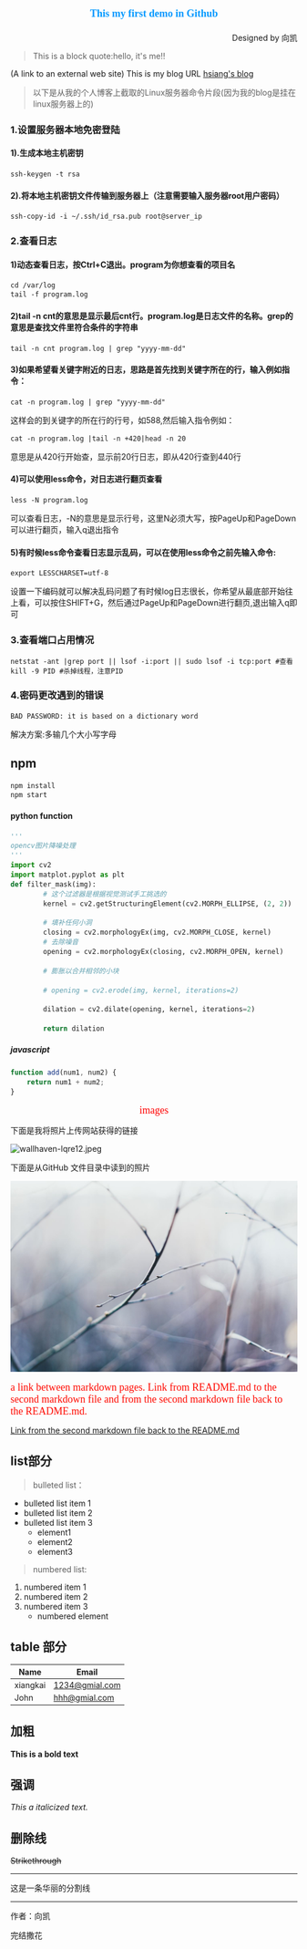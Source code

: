 <!-- Headings -->
# <center><font color=#0099ff size=4 face="黑体">This my first demo in Github</font></center>
<p align="right" >Designed by 向凯</p>

>This is a block quote:hello, it's me!!

(A link to an external web site) This is my blog URL  [hsiang's blog](http://rujinyu.com)

>以下是从我的个人博客上截取的Linux服务器命令片段(因为我的blog是挂在linux服务器上的)

### 1.设置服务器本地免密登陆

#### 1).生成本地主机密钥

```shell
ssh-keygen -t rsa
```

#### 2).将本地主机密钥文件传输到服务器上（注意需要输入服务器root用户密码）

```shell
ssh-copy-id -i ~/.ssh/id_rsa.pub root@server_ip
```

<!--more-->

### 2.查看日志

#### 1)动态查看日志，按Ctrl+C退出。program为你想查看的项目名

```shell
cd /var/log
tail -f program.log
```

#### 2)tail -n cnt的意思是显示最后cnt行。program.log是日志文件的名称。grep的意思是查找文件里符合条件的字符串

```shell
tail -n cnt program.log | grep "yyyy-mm-dd"
```

#### 3)如果希望看关键字附近的日志，思路是首先找到关键字所在的行，输入例如指令：

```shell
cat -n program.log | grep "yyyy-mm-dd"
```

这样会的到关键字的所在行的行号，如588,然后输入指令例如：

```shell
cat -n program.log |tail -n +420|head -n 20
```

意思是从420行开始查，显示前20行日志，即从420行查到440行

#### 4)可以使用less命令，对日志进行翻页查看

```
less -N program.log
```

可以查看日志，-N的意思是显示行号，这里N必须大写，按PageUp和PageDown可以进行翻页，输入q退出指令

#### 5)有时候less命令查看日志显示乱码，可以在使用less命令之前先输入命令:

```shell
export LESSCHARSET=utf-8
```

设置一下编码就可以解决乱码问题了有时候log日志很长，你希望从最底部开始往上看，可以按住SHIFT+G，然后通过PageUp和PageDown进行翻页,退出输入q即可

### 3.查看端口占用情况

```shell
netstat -ant |grep port || lsof -i:port || sudo lsof -i tcp:port #查看	
kill -9 PID #杀掉线程，注意PID
```

### 4.密码更改遇到的错误

```shell
BAD PASSWORD: it is based on a dictionary word
```

解决方案:多输几个大小写字母

## npm
```bash
npm install
npm start
```
#### python function

```python
'''
opencv图片降噪处理
'''
import cv2
import matplot.pyplot as plt
def filter_mask(img):
        # 这个过滤器是根据视觉测试手工挑选的
        kernel = cv2.getStructuringElement(cv2.MORPH_ELLIPSE, (2, 2))

        # 填补任何小洞
        closing = cv2.morphologyEx(img, cv2.MORPH_CLOSE, kernel)
        # 去除噪音
        opening = cv2.morphologyEx(closing, cv2.MORPH_OPEN, kernel)

        # 膨胀以合并相邻的小块
        
        # opening = cv2.erode(img, kernel, iterations=2)
        
        dilation = cv2.dilate(opening, kernel, iterations=2)

        return dilation
```
##### javascript
```javascript
function add(num1, num2) {
    return num1 + num2;
}
```
<p align="center"><font color=#ff00 size=4 face="黑体">images</font></p>
<p>下面是我将照片上传网站获得的链接</p>

![wallhaven-lqre12.jpeg](https://i.loli.net/2021/04/28/Cm2RcEArTUhtNPn.jpg)

<p>下面是从GitHub 文件目录中读到的照片</p>

![wallhaven-lqre13.jpeg](https://github.com/Hsiang-k/demo/blob/master/images/header.jpg)


<p><font color=#ff09 size=4 face="黑体">a link between markdown pages. Link from README.md to the second markdown file and from the second markdown file back to the README.md.
</font></p>

[Link from the second markdown file back to the README.md](https://github.com/Hsiang-k/demo/blob/master/README.md)


## list部分

>bulleted list：
- bulleted list item 1 
- bulleted list item 2
- bulleted list item 3 
    - element1
    - element2
    - element3

>numbered list:
1. numbered item 1
2. numbered item 2
3. numbered item 3
    - numbered element

## table 部分
|  Name     |    Email  |
| --------- | --------- |
| xiangkai  | 1234@gmial.com |
| John      | hhh@gmial.com  |

## 加粗
**This is a bold text**

##  强调
*This a italicized text.*

## 删除线
~~Strikethrough~~

--- 
这是一条华丽的分割线

---
作者：向凯
<p>完结撒花</p>